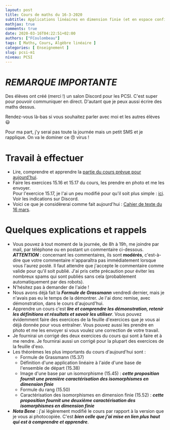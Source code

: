 ```yaml
---
layout: post
title: Cours de maths du 16-3-2020
subtitle: Applications linéaires en dimension finie (et en espace confiné :laughing:)
mathjax: true
comments: true
date: 2020-03-16T04:22:51+02:00
authors: ["FCoulombeau"]
tags: [ Maths, Cours, Algèbre linéaire ]
categories: [ Enseignement ]
slug: pcsi-m1
niveau: PCSI
---
```


# **_REMARQUE IMPORTANTE_** 

Des élèves ont créé (merci !) un salon Discord pour les PCSI.
C'est super pour pouvoir communiquer en direct. D'autant que je peux aussi écrire des maths dessus.

Rendez-vous là-bas si vous souhaitez parler avec moi et les autres élèves :smiley:

Pour ma part, j'y serai pas toute la journée mais un petit SMS et je rapplique. On va le dominer ce :angry: virus !

# Travail à effectuer

- Lire, comprendre et apprendre la [partie du cours prévue pour aujourd'hui](https://fcoulombeau.github.io/PCSI-Cours-16032020.pdf).
- Faire les exercices 15.16 et 15.17 du cours, les prendre en photo et me les envoyer.  
  Pour l'exercice 15.17, je l'ai un peu modifié pour qu'il soit plus simple : [ici](https://fcoulombeau.github.io/PCSI-Exo-16032020.pdf).  
  Voir les indications sur Discord.
- Voici ce que je considèrerai comme fait aujourd'hui : [Cahier de texte du 16 mars](https://fcoulombeau.github.io/CT-16032020.pdf).

# Quelques explications et rappels

- Vous pouvez à tout moment de la journée, de 8h à 19h, me joindre par mail, par téléphone ou en postant un commentaire ci-dessous.  
  **_ATTENTION_** : concernant les commentaires, ils sont **modérés**, c'est-à-dire que votre commentaire n'apparaîtra pas immédiatement lorsque vous l'aurez posté. Il faut attendre que j'accepte le commentaire comme valide pour qu'il soit publié. J'ai pris cette précaution pour éviter les nombreux spams qui sont publiés sans cela (probablement automatiquement par des robots).
- N'hésitez pas à demander de l'aide !
- Nous avons déjà fait la **_Formule de Grassmann_** vendredi dernier, mais je n'avais pas eu le temps de la démontrer. Je l'ai donc remise, avec démonstration, dans le cours d'aujourd'hui.
- Apprendre un cours c'est **_lire et comprendre les démonstration, retenir les définitions et résultats et savoir les utiliser_**. Vous pouvez évidemment faire des exercices de la feuille d'exercices que je vous ai déjà donnée pour vous entraîner. Vous pouvez aussi les prendre en photo et me les envoyer si vous voulez une correction de votre travail.
- Je fournirai un corrigé des deux exercices du cours qui sont à faire et à me rendre. Je fournirai aussi un corrigé pour la plupart des exercices de la feuille d'exo.
- Les théorèmes les plus importants du cours d'aujourd'hui sont :
   - Formule de Grassmann (15.37)
   - Définition d'une application linéaire à l'aide d'une base de l'ensemble de départ (15.38)
   - Image d'une base par un isomorphisme (15.45) : **_cette proposition fournit une première caractérisation des isomorphismes en dimension finie_**
   - Formule du rang (15.50)
   - Caractérisation des isomorphismes en dimension finie (15.52) : **_cette proposition fournit une deuxième caractérisation des isomorphismes en dimension finie_**
- **_Nota Bene_** : j'ai légèrement modifié le cours par rapport à la version que je vous ai photocopiée. C'est **_bien celle que j'ai mise en lien plus haut qui est à comprendre et apprendre_**.
   
